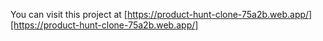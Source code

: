 You can visit this project at [https://product-hunt-clone-75a2b.web.app/][https://product-hunt-clone-75a2b.web.app/]

